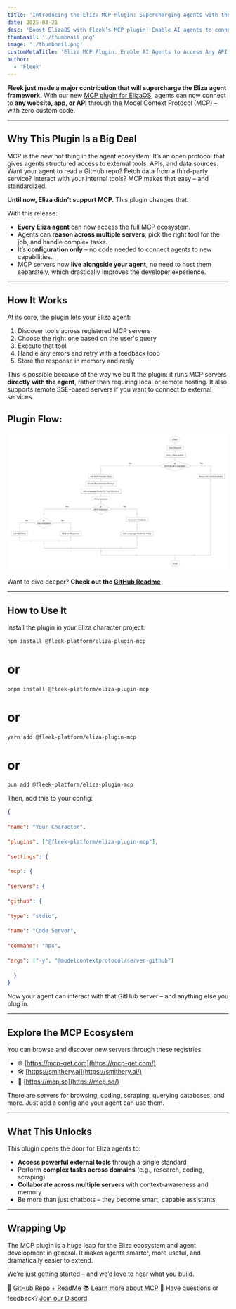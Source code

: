```yaml
---
title: 'Introducing the Eliza MCP Plugin: Supercharging Agents with the Power of MCP'
date: 2025-03-21
desc: 'Boost ElizaOS with Fleek’s MCP plugin! Enable AI agents to connect with APIs, tools, and data via Model Context Protocol. Learn how to integrate it today.'
thumbnail: './thumbnail.png'
image: './thumbnail.png'
customMetaTitle: 'Eliza MCP Plugin: Enable AI Agents to Access Any API & Tool'
author:
  - 'Fleek'
---
```


**Fleek just made a major contribution that will supercharge the Eliza agent framework.** With our new [MCP plugin for ElizaOS](https://github.com/fleek-platform/eliza-plugin-mcp), agents can now connect to **any website, app, or API** through the Model Context Protocol (MCP) – with zero custom code.

---

## Why This Plugin Is a Big Deal

MCP is the new hot thing in the agent ecosystem. It’s an open protocol that gives agents structured access to external tools, APIs, and data sources. Want your agent to read a GitHub repo? Fetch data from a third-party service? Interact with your internal tools? MCP makes that easy – and standardized.

**Until now, Eliza didn’t support MCP.** This plugin changes that.

With this release:

- **Every Eliza agent** can now access the full MCP ecosystem.
- Agents can **reason across multiple servers**, pick the right tool for the job, and handle complex tasks.
- It’s **configuration only** – no code needed to connect agents to new capabilities.
- MCP servers now **live alongside your agent**, no need to host them separately, which drastically improves the developer experience.

---

## How It Works

At its core, the plugin lets your Eliza agent:

1. Discover tools across registered MCP servers
2. Choose the right one based on the user's query
3. Execute that tool
4. Handle any errors and retry with a feedback loop
5. Store the response in memory and reply

This is possible because of the way we built the plugin: it runs MCP servers **directly with the agent**, rather than requiring local or remote hosting. It also supports remote SSE-based servers if you want to connect to external services.

## Plugin Flow:

![](./mcpflowchart.png)

Want to dive deeper? **Check out the [GitHub Readme](https://github.com/fleek-platform/eliza-plugin-mcp?tab=readme-ov-file#mcp-plugin-for-elizaos)**

---

## How to Use It

Install the plugin in your Eliza character project:

```bash
npm install @fleek-platform/eliza-plugin-mcp
```

# or

```bash
pnpm install @fleek-platform/eliza-plugin-mcp
```
# or
```bash
yarn add @fleek-platform/eliza-plugin-mcp
```

# or

```bash
bun add @fleek-platform/eliza-plugin-mcp
```

Then, add this to your config:

```json
{

"name": "Your Character",

"plugins": ["@fleek-platform/eliza-plugin-mcp"],

"settings": {

"mcp": {

"servers": {

"github": {

"type": "stdio",

"name": "Code Server",

"command": "npx",

"args": ["-y", "@modelcontextprotocol/server-github"]

  }
}
```

Now your agent can interact with that GitHub server – and anything else you plug in.

---

## Explore the MCP Ecosystem

You can browse and discover new servers through these registries:

- 🌐 [https://mcp-get.com](https://mcp-get.com/)
- 🛠️ [https://smithery.ai](https://smithery.ai/)
- 🧠 [https://mcp.so](https://mcp.so/)

There are servers for browsing, coding, scraping, querying databases, and more. Just add a config and your agent can use them.

---

## What This Unlocks

This plugin opens the door for Eliza agents to:

- **Access powerful external tools** through a single standard
- Perform **complex tasks across domains** (e.g., research, coding, scraping)
- **Collaborate across multiple servers** with context-awareness and memory
- Be more than just chatbots – they become smart, capable assistants

---

## Wrapping Up

The MCP plugin is a huge leap for the Eliza ecosystem and agent development in general. It makes agents smarter, more useful, and dramatically easier to extend.

We’re just getting started – and we’d love to hear what you build.

🔗 [GitHub Repo + ReadMe](https://github.com/fleek-platform/eliza-plugin-mcp) 
📚 [Learn more about MCP](https://fleek.xyz/blog/learn/model-context-protocol-mcp-ai/) 
💬 Have questions or feedback? [Join our Discord](http://discord.gg/fleek)